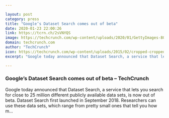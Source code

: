```yaml
---

layout: post
category: press
title: "Google’s Dataset Search comes out of beta"
date: 2020-01-23 22:00:26
link: https://tcrn.ch/2sVNYQS
image: https://techcrunch.com/wp-content/uploads/2020/01/GettyImages-800296530.jpg?w=600
domain: techcrunch.com
author: "TechCrunch"
icon: https://techcrunch.com/wp-content/uploads/2015/02/cropped-cropped-favicon-gradient.png?w=180
excerpt: "Google today announced that Dataset Search, a service that lets you search for close to 25 million different publicly available data sets, is now out of beta. Dataset Search first launched in September 2018. Researchers can use these data sets, which range from pretty small ones that tell you how m…"

---
```


### Google’s Dataset Search comes out of beta – TechCrunch

Google today announced that Dataset Search, a service that lets you search for close to 25 million different publicly available data sets, is now out of beta. Dataset Search first launched in September 2018. Researchers can use these data sets, which range from pretty small ones that tell you how m…